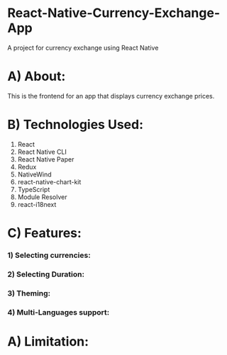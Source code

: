 # React-Native-Currency-Exchange-App

A project for currency exchange using React Native

# A) About:

This is the frontend for an app that displays currency exchange prices.

# B) Technologies Used:

1. React
2. React Native CLI
3. React Native Paper
4. Redux
5. NativeWind
6. react-native-chart-kit
7. TypeScript
8. Module Resolver
9. react-i18next

# C) Features:

### 1) Selecting currencies:

### 2) Selecting Duration:

### 3) Theming:

### 4) Multi-Languages support:

# A) Limitation:
